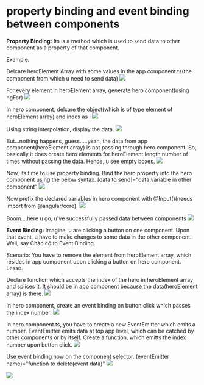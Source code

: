 # property binding and event binding between components

**Property Binding:**
    Its is a method which is used to send data to other component as a property of that component.

Example:

Delcare heroElement Array with some values in the app.component.ts(the component from which u need to send data)
![](Screenshots/img1.png)

For every element in heroElement array, generate hero component(using ngFor)
![](Screenshots/img2.png)

In hero component, delcare the object(which is of type element of heroElement array) and index as i
![](Screenshots/img3.png)

Using string interpolation, display the data.
![](Screenshots/img4.png)

But...nothing happens, guess.....yeah, the data from app component(heroElement array) is not passing through hero component. So, basically it does create hero elements for heroElement.length number of times without passing the data. Hence, u see empty boxes.
![](Screenshots/img5.png)

Now, its time to use property binding. Bind the hero property into the hero component using the below syntax. [data to send]="data variable in other component"
![](Screenshots/img6.png)

Now prefix the declared variables in hero component with @Input()(needs import from @angular/core).
![](Screenshots/img7.png)

Boom....here u go, u've successfully passed data between components
![](Screenshots/img8.png)

**Event Binding:**
    Imagine, u are clicking a button on one component. Upon that event, u have to make changes to some data in the other component. Well, say Chào cô to Event Binding.

Scenario: You have to remove the element from heroElement array, which resides in app component upon clicking a button on hero component. Lesse.

Declare function which accepts the index of the hero in heroElement array and splices it. It should be in app component because the data(heroElement array) is there.
![](Screenshots/img9.png)

In hero component, create an event binding on button click which passes the index number.
![](Screenshots/img11.png)

In hero.component.ts, you have to create a new EventEmitter which emits a number. EventEmitter emits data at top app level, which can be catched by other components or by itself. Create a function, which emitts the index number upon button click.
![](Screenshots/img10.png)

Use event binding now on the component selector. (eventEmitter name)="function to delete(event data)"
![](Screenshots/img12.png)

![](Screenshots/evbingif.gif)